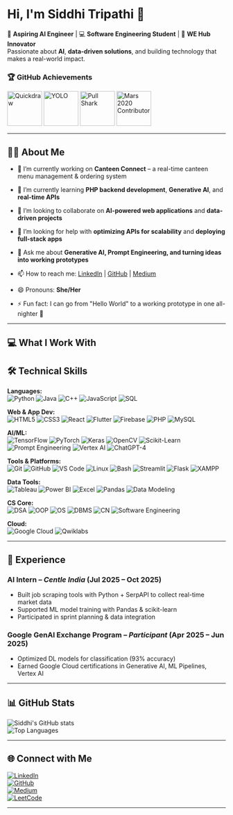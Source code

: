 # Hi, I'm Siddhi Tripathi 👋

🚀 **Aspiring AI Engineer** | 💻 **Software Engineering Student** | 🌟 **WE Hub Innovator**  
Passionate about **AI**, **data-driven solutions**, and building technology that makes a real-world impact.

### 🏆 GitHub Achievements
<img src="https://github.githubassets.com/images/modules/profile/achievements/quickdraw-default.png" width="80" title="Quickdraw"/> <img src="https://github.githubassets.com/images/modules/profile/achievements/yolo-default.png" width="80" title="YOLO"/> <img src="https://github.githubassets.com/images/modules/profile/achievements/pull-shark-default.png" width="80" title="Pull Shark"/> <img src="https://github.githubassets.com/images/modules/profile/achievements/mars-2020-contributor-default.png" width="80" title="Mars 2020 Contributor"/> 

---

## 👩‍💻 About Me
- 🔭 I’m currently working on **Canteen Connect** – a real-time canteen menu management & ordering system

- 🌱 I’m currently learning **PHP backend development**, **Generative AI**, and **real-time APIs**
  
- 👯 I’m looking to collaborate on **AI-powered web applications** and **data-driven projects**
  
- 🤔 I’m looking for help with **optimizing APIs for scalability** and **deploying full-stack apps**
  
- 💬 Ask me about **Generative AI, Prompt Engineering, and turning ideas into working prototypes**
  
- 📫 How to reach me: [LinkedIn](https://www.linkedin.com/in/siddhi-tripathi-16n/) | [GitHub](https://github.com/SIDDHI-1105) | [Medium](https://medium.com/@siddhitripathi11.16)
  
- 😄 Pronouns: **She/Her**
  
- ⚡ Fun fact: I can go from "Hello World" to a working prototype in one all-nighter 🚀

---

## 💻 What I Work With
## 🛠 Technical Skills

**Languages:**  
![Python](https://img.shields.io/badge/Python-3776AB?style=for-the-badge&logo=python&logoColor=white)
![Java](https://img.shields.io/badge/Java-007396?style=for-the-badge&logo=java&logoColor=white)
![C++](https://img.shields.io/badge/C++-00599C?style=for-the-badge&logo=cplusplus&logoColor=white)
![JavaScript](https://img.shields.io/badge/JavaScript-F7DF1E?style=for-the-badge&logo=javascript&logoColor=black)
![SQL](https://img.shields.io/badge/SQL-003B57?style=for-the-badge&logo=postgresql&logoColor=white)

**Web & App Dev:**  
![HTML5](https://img.shields.io/badge/HTML5-E34F26?style=for-the-badge&logo=html5&logoColor=white)
![CSS3](https://img.shields.io/badge/CSS3-1572B6?style=for-the-badge&logo=css3&logoColor=white)
![React](https://img.shields.io/badge/React-20232A?style=for-the-badge&logo=react&logoColor=61DAFB)
![Flutter](https://img.shields.io/badge/Flutter-02569B?style=for-the-badge&logo=flutter&logoColor=white)
![Firebase](https://img.shields.io/badge/Firebase-FFCA28?style=for-the-badge&logo=firebase&logoColor=black)
![PHP](https://img.shields.io/badge/PHP-777BB4?style=for-the-badge&logo=php&logoColor=white)
![MySQL](https://img.shields.io/badge/MySQL-005C84?style=for-the-badge&logo=mysql&logoColor=white)

**AI/ML:**  
![TensorFlow](https://img.shields.io/badge/TensorFlow-FF6F00?style=for-the-badge&logo=tensorflow&logoColor=white)
![PyTorch](https://img.shields.io/badge/PyTorch-EE4C2C?style=for-the-badge&logo=pytorch&logoColor=white)
![Keras](https://img.shields.io/badge/Keras-D00000?style=for-the-badge&logo=keras&logoColor=white)
![OpenCV](https://img.shields.io/badge/OpenCV-27338e?style=for-the-badge&logo=opencv&logoColor=white)
![Scikit-Learn](https://img.shields.io/badge/Scikit--Learn-F7931E?style=for-the-badge&logo=scikit-learn&logoColor=white)
![Prompt Engineering](https://img.shields.io/badge/Prompt%20Engineering-8A2BE2?style=for-the-badge)
![Vertex AI](https://img.shields.io/badge/Vertex%20AI-4285F4?style=for-the-badge&logo=googlecloud&logoColor=white)
![ChatGPT-4](https://img.shields.io/badge/ChatGPT-412991?style=for-the-badge&logo=openai&logoColor=white)

**Tools & Platforms:**  
![Git](https://img.shields.io/badge/Git-F05033?style=for-the-badge&logo=git&logoColor=white)
![GitHub](https://img.shields.io/badge/GitHub-181717?style=for-the-badge&logo=github&logoColor=white)
![VS Code](https://img.shields.io/badge/VS%20Code-007ACC?style=for-the-badge&logo=visualstudiocode&logoColor=white)
![Linux](https://img.shields.io/badge/Linux-FCC624?style=for-the-badge&logo=linux&logoColor=black)
![Bash](https://img.shields.io/badge/Bash-4EAA25?style=for-the-badge&logo=gnubash&logoColor=white)
![Streamlit](https://img.shields.io/badge/Streamlit-FF4B4B?style=for-the-badge&logo=streamlit&logoColor=white)
![Flask](https://img.shields.io/badge/Flask-000000?style=for-the-badge&logo=flask&logoColor=white)
![XAMPP](https://img.shields.io/badge/XAMPP-F37623?style=for-the-badge&logo=xampp&logoColor=white)

**Data Tools:**  
![Tableau](https://img.shields.io/badge/Tableau-E97627?style=for-the-badge&logo=tableau&logoColor=white)
![Power BI](https://img.shields.io/badge/Power%20BI-F2C811?style=for-the-badge&logo=powerbi&logoColor=black)
![Excel](https://img.shields.io/badge/Excel-217346?style=for-the-badge&logo=microsoft-excel&logoColor=white)
![Pandas](https://img.shields.io/badge/Pandas-150458?style=for-the-badge&logo=pandas&logoColor=white)
![Data Modeling](https://img.shields.io/badge/Data%20Modeling-1F4E79?style=for-the-badge)

**CS Core:**  
![DSA](https://img.shields.io/badge/Data%20Structures%20%26%20Algorithms-000?style=for-the-badge)
![OOP](https://img.shields.io/badge/OOP-007396?style=for-the-badge)
![OS](https://img.shields.io/badge/Operating%20Systems-0078D6?style=for-the-badge)
![DBMS](https://img.shields.io/badge/DBMS-4479A1?style=for-the-badge)
![CN](https://img.shields.io/badge/Computer%20Networks-0088CC?style=for-the-badge)
![Software Engineering](https://img.shields.io/badge/Software%20Engineering-FF6600?style=for-the-badge)

**Cloud:**  
![Google Cloud](https://img.shields.io/badge/Google%20Cloud-4285F4?style=for-the-badge&logo=googlecloud&logoColor=white)
![Qwiklabs](https://img.shields.io/badge/Qwiklabs-4285F4?style=for-the-badge&logo=googlecloud&logoColor=white)


---

## 💼 Experience
### **AI Intern** – *Centle India* (Jul 2025 – Oct 2025)  
- Built job scraping tools with Python + SerpAPI to collect real-time market data  
- Supported ML model training with Pandas & scikit-learn  
- Participated in sprint planning & data integration

### **Google GenAI Exchange Program** – *Participant* (Apr 2025 – Jun 2025)  
- Optimized DL models for classification (93% accuracy)  
- Earned Google Cloud certifications in Generative AI, ML Pipelines, Vertex AI


---

## 📊 GitHub Stats
![Siddhi's GitHub stats](https://github-readme-stats.vercel.app/api?username=SIDDHI-1105&show_icons=true&theme=radical)  
![Top Languages](https://github-readme-stats.vercel.app/api/top-langs/?username=SIDDHI-1105&layout=compact&theme=radical)

---

## 🌐 Connect with Me
[![LinkedIn](https://img.shields.io/badge/LinkedIn-blue?style=flat&logo=linkedin)](https://www.linkedin.com/in/siddhi-tripathi-16n/)  
[![GitHub](https://img.shields.io/badge/GitHub-black?style=flat&logo=github)](https://github.com/SIDDHI-1105)  
[![Medium](https://img.shields.io/badge/Medium-000?style=flat&logo=medium)](https://medium.com/@siddhitripathi11.16)  
[![LeetCode](https://img.shields.io/badge/LeetCode-orange?style=flat&logo=leetcode)](https://leetcode.com/u/siddhi2005/)

---

